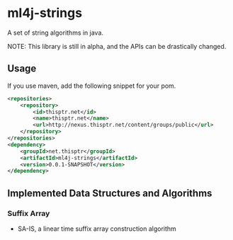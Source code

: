 ml4j-strings
============

A set of string algorithms in java.

NOTE: This library is still in alpha, and the APIs can be drastically changed.

Usage
-----

If you use maven, add the following snippet for your pom.
```xml
<repositories>
	<repository>
		<id>thisptr.net</id>
		<name>thisptr.net</name>
		<url>http://nexus.thisptr.net/content/groups/public</url>
	</repository>
</repositories>
<dependency>
	<groupId>net.thisptr</groupId>
	<artifactId>ml4j-strings</artifactId>
	<version>0.0.1-SNAPSHOT</version>
</dependency>
```

Implemented Data Structures and Algorithms
------------------------------------------

### Suffix Array

- SA-IS, a linear time suffix array construction algorithm

